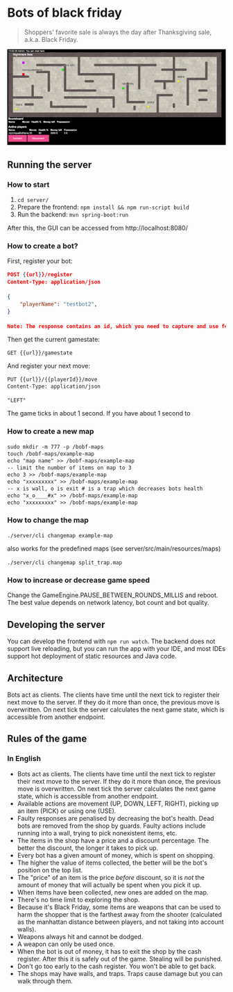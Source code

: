 # Bots of black friday

> Shoppers' favorite sale is always the day after Thanksgiving sale, a.k.a. Black Friday.

![bots shopping to the death](bots.png)

## Running the server

### How to start

1. `cd server/`
2. Prepare the frontend: `npm install && npm run-script build`
3. Run the backend: `mvn spring-boot:run`

After this, the GUI can be accessed from http://localhost:8080/

### How to create a bot?

First, register your bot:
```json
POST {{url}}/register
Content-Type: application/json

{
    "playerName": "testbot2",
}

Note: The response contains an id, which you need to capture and use for the next calls. 
```

Then get the current gamestate:
```
GET {{url}}/gamestate
```

And register your next move:
```
PUT {{url}}/{{playerId}}/move
Content-Type: application/json

"LEFT"
```

The game ticks in about 1 second. If you  have about 1 second to 

### How to create a new map

```
sudo mkdir -m 777 -p /bobf-maps
touch /bobf-maps/example-map
echo "map name" >> /bobf-maps/example-map
-- limit the number of items on map to 3
echo 3 >> /bobf-maps/example-map
echo "xxxxxxxxx" >> /bobf-maps/example-map
-- x is wall, o is exit # is a trap which decreases bots health
echo "x_o____#x" >> /bobf-maps/example-map
echo "xxxxxxxxx" >> /bobf-maps/example-map
```

### How to change the map

`./server/cli changemap example-map`

also works for the predefined maps (see server/src/main/resources/maps)

`./server/cli changemap split_trap.map`

### How to increase or decrease game speed

Change the GameEngine.PAUSE_BETWEEN_ROUNDS_MILLIS and reboot. The best
value depends on network latency, bot count and bot quality.

## Developing the server

You can develop the frontend with `npm run watch`.
The backend does not support live reloading, but you can run the app with your IDE, and most IDEs support hot deployment of static resources and Java code.

## Architecture

Bots act as clients. 
The clients have time until the next tick to register their next move to the server. 
If they do it more than once, the previous move is overwritten. 
On next tick the server calculates the next game state, which is accessible from another endpoint.

## Rules of the game

### In English

* Bots act as clients. The clients have time until the next tick to register their next move to the server. 
  If they do it more than once, the previous move is overwritten. 
  On next tick the server calculates the next game state, which is accessible from another endpoint.
* Available actions are movement (UP, DOWN, LEFT, RIGHT), picking up an item (PICK) or using one (USE).
* Faulty responses are penalised by decreasing the bot's health.  Dead
  bots are removed from the shop by guards.  Faulty actions include
  running into a wall, trying to pick nonexistent items, etc.
* The items in the shop have a price and a discount percentage.  The
  better the discount, the longer it takes to pick up.
* Every bot has a given amount of money, which is spent on shopping.
* The higher the value of items collected, the better will be the bot's
  position on the top list.
* The "price" of an item is the price *before* discount, so it is *not*
  the amount of money that will actually be spent when you pick it up.
* When items have been collected, new ones are added on the map.
* There's no time limit to exploring the shop.
* Because it's Black Friday, some items are weapons that can be used to
  harm the shopper that is the farthest away from the shooter
  (calculated as the manhattan distance between players, and not taking
  into account walls).
* Weapons always hit and cannot be dodged.
* A weapon can only be used once.
* When the bot is out of money, it has to exit the shop by the cash
  register.  After this it is safely out of the game.  Stealing will be
  punished.
* Don't go too early to the cash register.  You won't be able to get
  back.
* The shops may have walls, and traps. Traps cause damage but you can walk through them.



